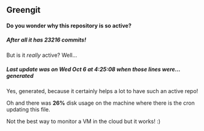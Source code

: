 ## Greengit

#### Do you wonder why this repository is so active?

##### After all it has 23216 commits!

But is it *really* active? Well...

##### Last update was on Wed Oct 6 at 4:25:08 when those lines were... generated

Yes, generated, because it certainly helps a lot to have such an active repo!

Oh and there was **26%** disk usage on the machine
where there is the cron updating this file.

Not the best way to monitor a VM in the cloud but it works! :)

